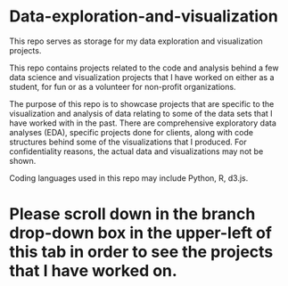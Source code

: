 # Data-exploration-and-visualization
This repo serves as storage for my data exploration and visualization projects.

This repo contains projects related to the code and analysis behind a few data science and visualization projects that I have worked on either as a student, for fun or as a volunteer for
non-profit organizations.

The purpose of this repo is to showcase projects that are specific to the visualization and analysis of data relating to some of the data sets that I have worked with in the past.
There are comprehensive exploratory data analyses (EDA), specific projects done for clients, along with code structures behind some of the visualizations that I produced.
For confidentiality reasons, the actual data and visualizations may not be shown.

Coding languages used in this repo may include Python, R, d3.js.

# Please scroll down in the branch drop-down box in the upper-left of this tab in order to see the projects that I have worked on.

